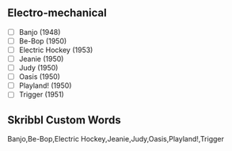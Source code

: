 ## Electro-mechanical
- [ ] Banjo (1948)
- [ ] Be-Bop (1950)
- [ ] Electric Hockey (1953)
- [ ] Jeanie (1950)
- [ ] Judy (1950)
- [ ] Oasis (1950)
- [ ] Playland! (1950)
- [ ] Trigger (1951)
## Skribbl Custom Words
Banjo,Be-Bop,Electric Hockey,Jeanie,Judy,Oasis,Playland!,Trigger